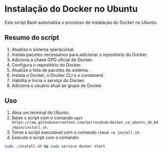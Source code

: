 # Instalação do Docker no Ubuntu

Este script Bash automatiza o processo de instalação do Docker no Ubuntu.

## Resumo do script

1. Atualiza o sistema operacional.
2. Instala pacotes necessários para adicionar o repositório do Docker.
3. Adiciona a chave GPG oficial do Docker.
4. Configura o repositório do Docker.
5. Atualiza a lista de pacotes do sistema.
6. Instala o Docker, o Docker CLI e o containerd.
7. Habilita e inicia o serviço do Docker.
8. Adiciona o usuário atual ao grupo do Docker.

## Uso

1. Abra um terminal do Ubuntu.
2. Baixe o script com o comando `wget https://raw.githubusercontent.com/barrosohub/docker_ce_ubuntu_20_04/main/install.sh`.
3. Torne o script executável com o comando `chmod +x install.sh`.
4. Execute o script com o comando:

```bash
sudo ./install.sh && sudo service docker start